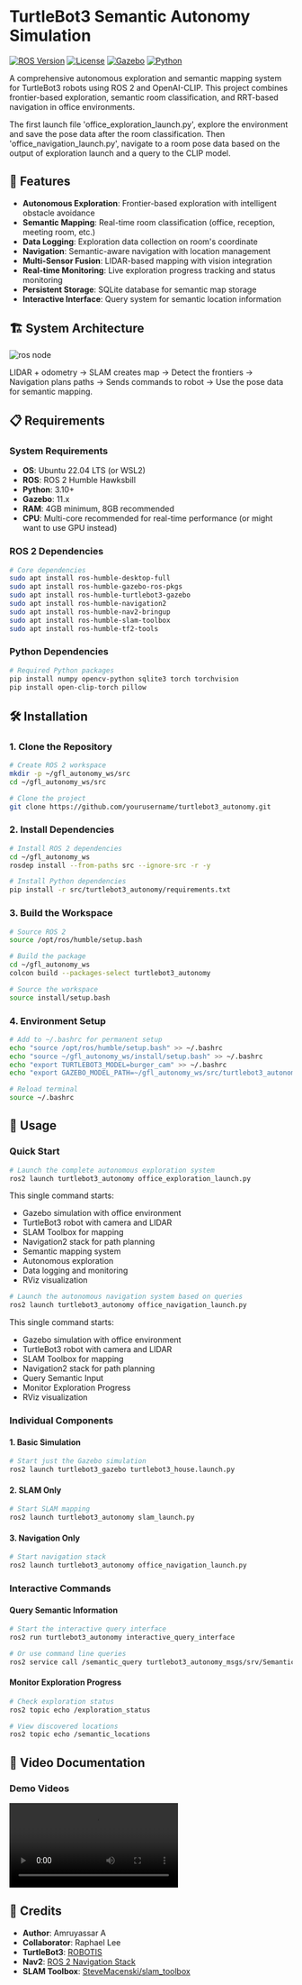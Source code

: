 # TurtleBot3 Semantic Autonomy Simulation

[![ROS Version](https://img.shields.io/badge/ROS-Humble-blue.svg)](https://docs.ros.org/en/humble/)
[![License](https://img.shields.io/badge/License-Apache%202.0-orange.svg)](LICENSE)
[![Gazebo](https://img.shields.io/badge/Gazebo-11-green.svg)](http://gazebosim.org/)
[![Python](https://img.shields.io/badge/Python-3.10-yellow.svg)](https://www.python.org/)

A comprehensive autonomous exploration and semantic mapping system for TurtleBot3 robots using ROS 2 and OpenAI-CLIP. This project combines frontier-based exploration, semantic room classification, and RRT-based navigation in office environments.

The first launch file 'office_exploration_launch.py', explore the environment and save the pose data after the room classification. Then 'office_navigation_launch.py', navigate to a room pose data based on the output of exploration launch and a query to the CLIP model.

## 🚀 Features

- **Autonomous Exploration**: Frontier-based exploration with intelligent obstacle avoidance
- **Semantic Mapping**: Real-time room classification (office, reception, meeting room, etc.)
- **Data Logging**: Exploration data collection on room's coordinate
- **Navigation**: Semantic-aware navigation with location management
- **Multi-Sensor Fusion**: LIDAR-based mapping with vision integration
- **Real-time Monitoring**: Live exploration progress tracking and status monitoring
- **Persistent Storage**: SQLite database for semantic map storage
- **Interactive Interface**: Query system for semantic location information

## 🏗️ System Architecture

![ros node](docs/ros_node.png)

LIDAR + odometry → SLAM creates map → Detect the frontiers -> Navigation plans paths → Sends commands to robot → Use the pose data for semantic mapping.

## 📋 Requirements

### System Requirements
- **OS**: Ubuntu 22.04 LTS (or WSL2)
- **ROS**: ROS 2 Humble Hawksbill
- **Python**: 3.10+
- **Gazebo**: 11.x
- **RAM**: 4GB minimum, 8GB recommended
- **CPU**: Multi-core recommended for real-time performance (or might want to use GPU instead)

### ROS 2 Dependencies
```bash
# Core dependencies
sudo apt install ros-humble-desktop-full
sudo apt install ros-humble-gazebo-ros-pkgs
sudo apt install ros-humble-turtlebot3-gazebo
sudo apt install ros-humble-navigation2
sudo apt install ros-humble-nav2-bringup
sudo apt install ros-humble-slam-toolbox
sudo apt install ros-humble-tf2-tools
```

### Python Dependencies
```bash
# Required Python packages
pip install numpy opencv-python sqlite3 torch torchvision
pip install open-clip-torch pillow 
```

## 🛠️ Installation

### 1. Clone the Repository
```bash
# Create ROS 2 workspace
mkdir -p ~/gfl_autonomy_ws/src
cd ~/gfl_autonomy_ws/src

# Clone the project
git clone https://github.com/yourusername/turtlebot3_autonomy.git
```

### 2. Install Dependencies
```bash
# Install ROS 2 dependencies
cd ~/gfl_autonomy_ws
rosdep install --from-paths src --ignore-src -r -y

# Install Python dependencies
pip install -r src/turtlebot3_autonomy/requirements.txt
```

### 3. Build the Workspace
```bash
# Source ROS 2
source /opt/ros/humble/setup.bash

# Build the package
cd ~/gfl_autonomy_ws
colcon build --packages-select turtlebot3_autonomy

# Source the workspace
source install/setup.bash
```

### 4. Environment Setup
```bash
# Add to ~/.bashrc for permanent setup
echo "source /opt/ros/humble/setup.bash" >> ~/.bashrc
echo "source ~/gfl_autonomy_ws/install/setup.bash" >> ~/.bashrc
echo "export TURTLEBOT3_MODEL=burger_cam" >> ~/.bashrc
echo "export GAZEBO_MODEL_PATH=~/gfl_autonomy_ws/src/turtlebot3_autonomy/models" >> ~/.bashrc

# Reload terminal
source ~/.bashrc
```

## 🚀 Usage

### Quick Start
```bash
# Launch the complete autonomous exploration system
ros2 launch turtlebot3_autonomy office_exploration_launch.py
```

This single command starts:
- Gazebo simulation with office environment
- TurtleBot3 robot with camera and LIDAR
- SLAM Toolbox for mapping
- Navigation2 stack for path planning
- Semantic mapping system
- Autonomous exploration
- Data logging and monitoring
- RViz visualization

```bash
# Launch the autonomous navigation system based on queries
ros2 launch turtlebot3_autonomy office_navigation_launch.py
```
This single command starts:
- Gazebo simulation with office environment
- TurtleBot3 robot with camera and LIDAR
- SLAM Toolbox for mapping
- Navigation2 stack for path planning
- Query Semantic Input
- Monitor Exploration Progress
- RViz visualization

### Individual Components

#### 1. Basic Simulation
```bash
# Start just the Gazebo simulation
ros2 launch turtlebot3_gazebo turtlebot3_house.launch.py
```

#### 2. SLAM Only
```bash
# Start SLAM mapping
ros2 launch turtlebot3_autonomy slam_launch.py
```

#### 3. Navigation Only
```bash
# Start navigation stack
ros2 launch turtlebot3_autonomy office_navigation_launch.py
```

### Interactive Commands

#### Query Semantic Information
```bash
# Start the interactive query interface
ros2 run turtlebot3_autonomy interactive_query_interface

# Or use command line queries
ros2 service call /semantic_query turtlebot3_autonomy_msgs/srv/SemanticQuery "{query: 'find reception'}"
```

#### Monitor Exploration Progress
```bash
# Check exploration status
ros2 topic echo /exploration_status

# View discovered locations
ros2 topic echo /semantic_locations
```

## 🎥 Video Documentation

### Demo Videos
![explore demo](docs/exploration.mp4)

## 👥 Credits

- **Author**: Amruyassar A 
- **Collaborator**: Raphael Lee
- **TurtleBot3**: [ROBOTIS](https://github.com/ROBOTIS-GIT/turtlebot3)
- **Nav2**: [ROS 2 Navigation Stack](https://navigation.ros.org/)
- **SLAM Toolbox**: [SteveMacenski/slam_toolbox](https://github.com/SteveMacenski/slam_toolbox)

